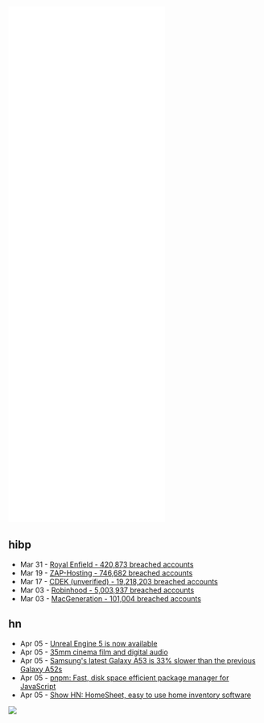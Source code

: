 ![Metrics](https://raw.githubusercontent.com/phixion/phixion/master/metrics.svg)

## hibp

<!--
for https://github.com/phixion/phixion/blob/main/.github/workflows/feeds.yml
-->
<!--START_SECTION:haveibeenpwnd-->
- Mar 31 - [Royal Enfield - 420,873 breached accounts](https://haveibeenpwned.com/PwnedWebsites#RoyalEnfield)
- Mar 19 - [ZAP-Hosting - 746,682 breached accounts](https://haveibeenpwned.com/PwnedWebsites#ZAPHosting)
- Mar 17 - [CDEK (unverified) - 19,218,203 breached accounts](https://haveibeenpwned.com/PwnedWebsites#CDEK)
- Mar 03 - [Robinhood - 5,003,937 breached accounts](https://haveibeenpwned.com/PwnedWebsites#Robinhood)
- Mar 03 - [MacGeneration - 101,004 breached accounts](https://haveibeenpwned.com/PwnedWebsites#MacGeneration)
<!--END_SECTION:haveibeenpwnd-->

## hn

<!--
for https://github.com/phixion/phixion/blob/main/.github/workflows/feeds.yml
-->
<!--START_SECTION:hn-->
- Apr 05 - [Unreal Engine 5 is now available](https://www.unrealengine.com/en-US/blog/unreal-engine-5-is-now-available)
- Apr 05 - [35mm cinema film and digital audio](https://everydaything.substack.com/p/35mm-cinema-film-and-digital-audio)
- Apr 05 - [Samsung's latest Galaxy A53 is 33% slower than the previous Galaxy A52s](https://www.comparedial.com/news/the-new-samsung-galaxy-a53-is-33-slower-than-the-samsung-galaxy-a52s-285)
- Apr 05 - [pnpm: Fast, disk space efficient package manager for JavaScript](https://pnpm.io/)
- Apr 05 - [Show HN: HomeSheet, easy to use home inventory software](https://homesheet.co)
<!--END_SECTION:hn-->

<!--
for https://yhype.me
-->
![](https://hit.yhype.me/github/profile?user_id=13013670)
